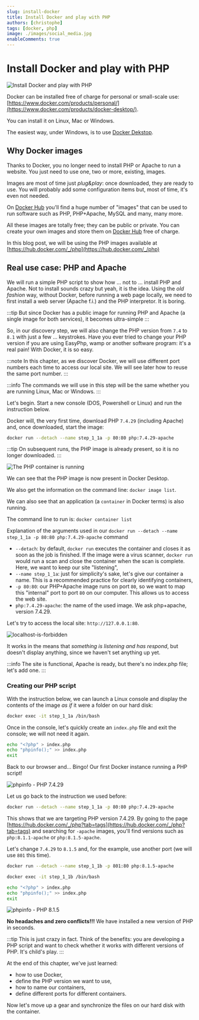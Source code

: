 ```yaml
---
slug: install-docker
title: Install Docker and play with PHP
authors: [christophe]
tags: [docker, php]
image: ./images/social_media.jpg
enableComments: true
---
```

# Install Docker and play with PHP

![Install Docker and play with PHP](./images/header.jpg)

Docker can be installed free of charge for personal or small-scale use: [https://www.docker.com/products/personal/](https://www.docker.com/products/docker-desktop/).

You can install it on Linux, Mac or Windows.

The easiest way, under Windows, is to use [Docker Dekstop](https://www.docker.com/products/docker-desktop/).

<!-- truncate -->

## Why Docker images

Thanks to Docker, you no longer need to install PHP or Apache to run a website. You just need to use one, two or more, existing, images.

Images are most of time just *plug&play*: once downloaded, they are ready to use. You will probably add some configuration items but, most of time, it's even not needed.

On [Docker Hub](https://hub.docker.com) you'll find a huge number of "images" that can be used to run software such as PHP, PHP+Apache, MySQL and many, many more.

All these images are totally free; they can be public or private. You can create your own images and store them on [Docker Hub](https://hub.docker.com) free of charge.

In this blog post, we will be using the PHP images available at [https://hub.docker.com/_/php](https://hub.docker.com/_/php)

## Real use case: PHP and Apache

We will run a simple PHP script to show how ... not to ... install PHP and Apache. Not to install sounds crazy but yeah, it is the idea. Using the *old fashion* way, without Docker, before running a web page locally, we need to first install a web server (Apache f.i.) and the PHP interpretor. It is boring.

:::tip
But since Docker has a public image for running PHP and Apache (a single image for both services), it becomes ultra-simple
:::

So, in our discovery step, we will also change the PHP version from `7.4` to `8.1` with just a few ... keystrokes. Have you ever tried to change your PHP version if you are using EasyPhp, wamp or another software program: it's a real pain! With Docker, it is so easy.

:::note
In this chapter, as we discover Docker, we will use different port numbers each time to access our local site. We will see later how to reuse the same port number.
:::

:::info
The commands we will use in this step will be the same whether you are running Linux, Mac or Windows.
:::

Let's begin. Start a new console (DOS, Powershell or Linux) and run the instruction below.

Docker will, the very first time, download PHP `7.4.29` (including Apache) and, once downloaded, start the image:

```bash
docker run --detach --name step_1_1a -p 80:80 php:7.4.29-apache
```

:::tip
On subsequent runs, the PHP image is already present, so it is no longer downloaded.
:::

![The PHP container is running](./images/php_container_is_running.png)

We can see that the PHP image is now present in Docker Desktop.

We also get the information on the command line: `docker image list`.

We can also see that an application (a `container` in Docker terms) is also running.

The command line to run is: `docker container list`

Explanation of the arguments used in our `docker run --detach --name step_1_1a -p 80:80 php:7.4.29-apache` command

* `--detach`: by default, `docker run` executes the container and closes it as soon as the job is finished. If the image were a virus scanner, `docker run` would run a scan and close the container when the scan is complete. Here, we want to keep our site "listening",
* `--name step_1_1a`: just for simplicity's sake, let's give our container a name. This is a recommended practice for clearly identifying containers,
* `-p 80:80`: our PHP+Apache image runs on port `80`, so we want to map this "internal" port to port `80` on our computer. This allows us to access the web site.
* `php:7.4.29-apache`: the name of the used image. We ask php+apache, version 7.4.29.

Let's try to access the local site: `http://127.0.0.1:80`.

![localhost-is-forbidden](./images/localhost_is_forbidden.png)

It works in the means that *something is listening and has respond*, but doesn't display anything, since we haven't set anything up yet.

:::info
The site is functional, Apache is ready, but there's no index.php file; let's add one.
:::

### Creating our PHP script

With the instruction below, we can launch a Linux console and display the contents of the image *as if* it were a folder on our hard disk:

```bash
docker exec -it step_1_1a /bin/bash
```

Once in the console, let's quickly create an `index.php` file and exit the console; we will not need it again.

```bash
echo "<?php" > index.php
echo "phpinfo();" >> index.php
exit
```

Back to our browser and... Bingo! Our first Docker instance running a PHP script!

![phpinfo - PHP 7.4.29](./images/phpinfo_7_4_29.png)

Let us go back to the instruction we used before:

```bash
docker run --detach --name step_1_1a -p 80:80 php:7.4.29-apache
```

This shows that we are targeting PHP version 7.4.29. By going to the page
[https://hub.docker.com/_/php?tab=tags](https://hub.docker.com/_/php?tab=tags) and searching for `-apache` images, you'll find versions such as `php:8.1.1-apache` or `php:8.1.5-apache`.

Let's change `7.4.29` to `8.1.5` and, for the example, use another port (we will use `801` this time).

```bash
docker run --detach --name step_1_1b -p 801:80 php:8.1.5-apache
```

```bash
docker exec -it step_1_1b /bin/bash
```

```bash
echo "<?php" > index.php
echo "phpinfo();" >> index.php
exit
```

![phpinfo - PHP 8.1.5](./images/phpinfo_8_1_5.png)

**No headaches and zero conflicts!!!** We have installed a new version of PHP in seconds.

:::tip
This is just crazy in fact. Think of the benefits: you are developing a PHP script and want to check whether it works with different versions of PHP. It's child's play.
:::

At the end of this chapter, we've just learned:

* how to use Docker,
* define the PHP version we want to use,
* how to name our containers,
* define different ports for different containers.

Now let's move up a gear and synchronize the files on our hard disk with the container.
